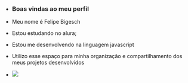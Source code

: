- ### Boas vindas ao meu perfil

- Meu nome é Felipe Bigesch

- Estou estudando no alura;
- Estou me desenvolvendo na linguagem javascript
- Utilizo esse espaço para minha organização e compartilhamento dos meus projetos desenvolvidos

- ![](https://media1.tenor.com/m/egoCZHl0qjAAAAAC/dragon-ball-z-ssj-goku.gif)
